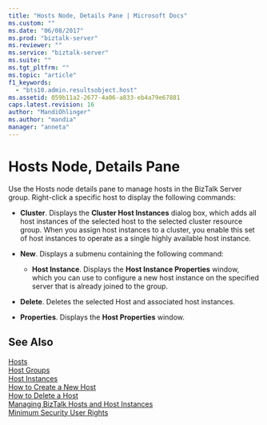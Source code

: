 ```yaml
---
title: "Hosts Node, Details Pane | Microsoft Docs"
ms.custom: ""
ms.date: "06/08/2017"
ms.prod: "biztalk-server"
ms.reviewer: ""
ms.service: "biztalk-server"
ms.suite: ""
ms.tgt_pltfrm: ""
ms.topic: "article"
f1_keywords: 
  - "bts10.admin.resultsobject.host"
ms.assetid: 059b11a2-2677-4a06-a833-eb4a79e67881
caps.latest.revision: 16
author: "MandiOhlinger"
ms.author: "mandia"
manager: "anneta"
---
```

# Hosts Node, Details Pane
Use the Hosts node details pane to manage hosts in the BizTalk Server group. Right-click a specific host to display the following commands:  
  
-   **Cluster**. Displays the **Cluster Host Instances** dialog box, which adds all host instances of the selected host to the selected cluster resource group. When you assign host instances to a cluster, you enable this set of host instances to operate as a single highly available host instance.  
  
-   **New**. Displays a submenu containing the following command:  
  
    -   **Host Instance**. Displays the **Host Instance Properties** window, which you can use to configure a new host instance on the specified server that is already joined to the group.  
  
-   **Delete**. Deletes the selected Host and associated host instances.  
  
-   **Properties**. Displays the **Host Properties** window.  
  
## See Also  
 [Hosts](../core/hosts.md)   
 [Host Groups](../core/host-groups.md)   
 [Host Instances](../core/host-instances.md)   
 [How to Create a New Host](../core/how-to-create-a-new-host.md)   
 [How to Delete a Host](../core/how-to-delete-a-host.md)   
 [Managing BizTalk Hosts and Host Instances](../core/managing-biztalk-hosts-and-host-instances.md)   
 [Minimum Security User Rights](../core/minimum-security-user-rights.md)
